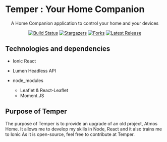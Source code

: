# Temper : Your Home Companion

<p align="center">
  A Home Companion application to control your home and your devices
</p>
<p align="center">
  <a href="https://github.com/floriaaan/temper"><img src="https://badgen.net/github/status/floriaaan/temper" alt="Build Status"></a>
  <a href="https://github.com/floriaaan/temper"><img src="https://badgen.net/github/stars/floriaaan/temper" alt="Stargazers"></a>
  <a href="https://github.com/floriaaan/temper"><img src="https://badgen.net/github/forks/floriaaan/temper" alt="Forks"></a>
  <a href="https://github.com/floriaaan/temper"><img src="https://badgen.net/github/release/floriaaan/temper" alt="Latest Release"></a>
</p>

## Technologies and dependencies

* Ionic React

* Lumen Headless API

* node_modules
  * Leaflet & React-Leaflet
  * Moment.JS
  
## Purpose of Temper

The purpose of Temper is to provide an upgrade of an old project, Atmos Home.
It allows me to develop my skills in Node, React and it also trains me to Ionic
As it is open-source, feel free to contribute at Temper.
